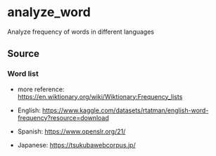 # analyze_word

Analyze frequency of words in different languages

## Source

### Word list

- more reference: <https://en.wiktionary.org/wiki/Wiktionary:Frequency_lists>

- English: <https://www.kaggle.com/datasets/rtatman/english-word-frequency?resource=download>
- Spanish: <https://www.openslr.org/21/>
- Japanese: <https://tsukubawebcorpus.jp/>
